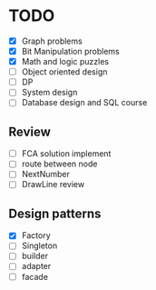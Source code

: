 # TODO

- [x] Graph problems
- [x] Bit Manipulation problems
- [x] Math and logic puzzles
- [ ] Object oriented design
- [ ] DP
- [ ] System design
- [ ] Database design and SQL course

## Review

- [ ] FCA solution implement
- [ ] route between node
- [ ] NextNumber
- [ ] DrawLine review

## Design patterns

- [x] Factory
- [ ] Singleton
- [ ] builder
- [ ] adapter
- [ ] facade
